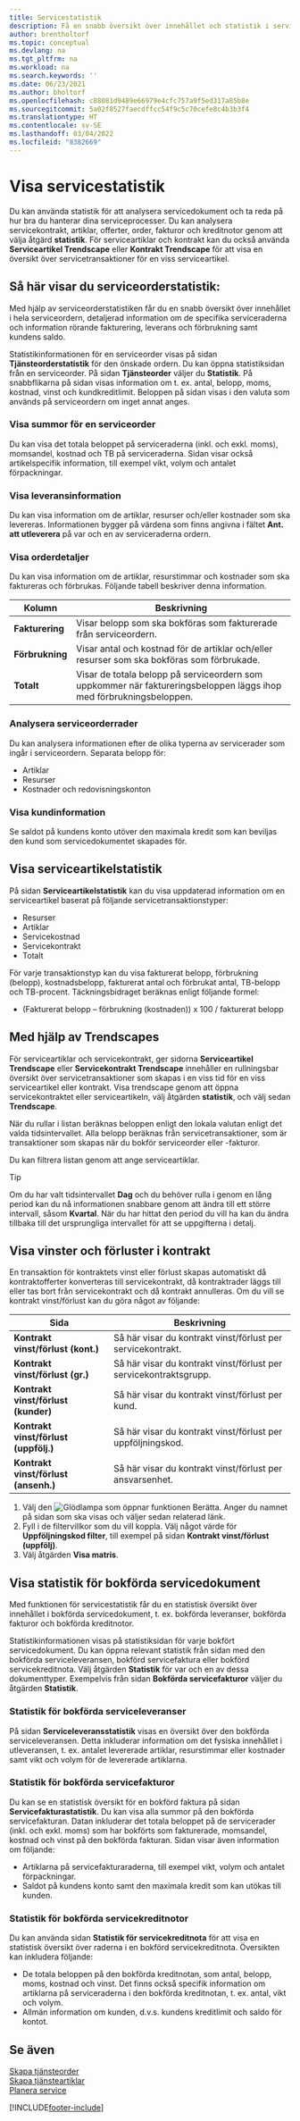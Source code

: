 ```yaml
---
title: Servicestatistik
description: Få en snabb översikt över innehållet och statistik i servicedokument (order, offert, faktura eller kreditnota), den detaljerade informationen på varje servicerad etc.
author: brentholtorf
ms.topic: conceptual
ms.devlang: na
ms.tgt_pltfrm: na
ms.workload: na
ms.search.keywords: ''
ms.date: 06/23/2021
ms.author: bholtorf
ms.openlocfilehash: c88081d9489e66979e4cfc757a9f5ed317a85b8e
ms.sourcegitcommit: 5a02f8527faecdffcc54f9c5c70cefe8c4b3b3f4
ms.translationtype: HT
ms.contentlocale: sv-SE
ms.lasthandoff: 03/04/2022
ms.locfileid: "8382669"
---
```

# <a name="viewing-service-statistics"></a>Visa servicestatistik
Du kan använda statistik för att analysera servicedokument och ta reda på hur bra du hanterar dina serviceprocesser. Du kan analysera servicekontrakt, artiklar, offerter, order, fakturor och kreditnotor genom att välja åtgärd **statistik**. För serviceartiklar och kontrakt kan du också använda **Serviceartikel Trendscape** eller **Kontrakt Trendscape** för att visa en översikt över servicetransaktioner för en viss serviceartikel.   

## <a name="viewing-statistics-for-service-orders"></a>Så här visar du serviceorderstatistik:
Med hjälp av serviceorderstatistiken får du en snabb översikt över innehållet i hela serviceordern, detaljerad information om de specifika serviceraderna och information rörande fakturering, leverans och förbrukning samt kundens saldo.  

Statistikinformationen för en serviceorder visas på sidan **Tjänsteorderstatistik** för den önskade ordern. Du kan öppna statistiksidan från en serviceorder. På sidan **Tjänsteorder** väljer du **Statistik**. På snabbflikarna på sidan visas information om t. ex. antal, belopp, moms, kostnad, vinst och kundkreditlimit. Beloppen på sidan visas i den valuta som används på serviceordern om inget annat anges.  

### <a name="view-totals-for-a-service-order"></a>Visa summor för en serviceorder  
Du kan visa det totala beloppet på serviceraderna (inkl. och exkl. moms), momsandel, kostnad och TB på serviceraderna. Sidan visar också artikelspecifik information, till exempel vikt, volym och antalet förpackningar.  

### <a name="view-shipping-information"></a>Visa leveransinformation  
Du kan visa information om de artiklar, resurser och/eller kostnader som ska levereras. Informationen bygger på värdena som finns angivna i fältet **Ant. att utleverera** på var och en av serviceraderna ordern.  

### <a name="view-order-details"></a>Visa orderdetaljer  
Du kan visa information om de artiklar, resurstimmar och kostnader som ska faktureras och förbrukas. Följande tabell beskriver denna information.  

|Kolumn | Beskrivning|  
|------------|---------------------------------------|  
|**Fakturering**|Visar belopp som ska bokföras som fakturerade från serviceordern.|  
|**Förbrukning**|Visar antal och kostnad för de artiklar och/eller resurser som ska bokföras som förbrukade.|  
|**Totalt**|Visar de totala belopp på serviceordern som uppkommer när faktureringsbeloppen läggs ihop med förbrukningsbeloppen.|  

### <a name="analyze-service-order-lines"></a>Analysera serviceorderrader  
Du kan analysera informationen efter de olika typerna av servicerader som ingår i serviceordern. Separata belopp för:  

* Artiklar  
* Resurser  
* Kostnader och redovisningskonton  

### <a name="view-customer-information"></a>Visa kundinformation  
Se saldot på kundens konto utöver den maximala kredit som kan beviljas den kund som servicedokumentet skapades för.

## <a name="viewing-service-item-statistics"></a>Visa serviceartikelstatistik
På sidan **Serviceartikelstatistik** kan du visa uppdaterad information om en serviceartikel baserat på följande servicetransaktionstyper:  

* Resurser  
* Artiklar  
* Servicekostnad  
* Servicekontrakt  
* Totalt  

För varje transaktionstyp kan du visa fakturerat belopp, förbrukning (belopp), kostnadsbelopp, fakturerat antal och förbrukat antal, TB-belopp och TB-procent. Täckningsbidraget beräknas enligt följande formel:  

* (Fakturerat belopp – förbrukning (kostnaden)) x 100 / fakturerat belopp  

## <a name="using-trendscapes"></a>Med hjälp av Trendscapes
För serviceartiklar och servicekontrakt, ger sidorna **Serviceartikel Trendscape** eller **Servicekontrakt Trendscape** innehåller en rullningsbar översikt över servicetransaktioner som skapas i en viss tid för en viss serviceartikel eller kontrakt. Visa trendscape genom att öppna servicekontraktet eller serviceartikeln, välj åtgärden **statistik**, och välj sedan **Trendscape**.

När du rullar i listan beräknas beloppen enligt den lokala valutan enligt det valda tidsintervallet. Alla belopp beräknas från servicetransaktioner, som är transaktioner som skapas när du bokför serviceorder eller -fakturor.

Du kan filtrera listan genom att ange serviceartiklar.  

> [!Tip]  
>  Om du har valt tidsintervallet **Dag** och du behöver rulla i genom en lång period kan du nå informationen snabbare genom att ändra till ett större intervall, såsom **Kvartal**. När du har hittat den period du vill ha kan du ändra tillbaka till det ursprungliga intervallet för att se uppgifterna i detalj.   

## <a name="viewing-gains-and-losses-on-contracts"></a>Visa vinster och förluster i kontrakt  
En transaktion för kontraktets vinst eller förlust skapas automatiskt då kontraktofferter konverteras till servicekontrakt, då kontraktrader läggs till eller tas bort från servicekontrakt och då kontrakt annulleras. Om du vill se kontrakt vinst/förlust kan du göra något av följande:  

|Sida | Beskrivning|  
|----------------|---------------------------------------|  
|**Kontrakt vinst/förlust (kont.)**|Så här visar du kontrakt vinst/förlust per servicekontrakt.|  
|**Kontrakt vinst/förlust (gr.)**|Så här visar du kontrakt vinst/förlust per servicekontraktsgrupp.|  
|**Kontrakt vinst/förlust (kunder)**|Så här visar du kontrakt vinst/förlust per kund.|  
|**Kontrakt vinst/förlust (uppfölj.)**|Så här visar du kontrakt vinst/förlust per uppföljningskod.|  
|**Kontrakt vinst/förlust (ansenh.)**|Så här visar du kontrakt vinst/förlust per ansvarsenhet.|  

1. Välj den ![Glödlampa som öppnar funktionen Berätta.](media/ui-search/search_small.png "Berätta vad du vill göra") Anger du namnet på sidan som ska visas och väljer sedan relaterad länk.  
2. Fyll i de filtervillkor som du vill koppla. Välj något värde för **Uppföljningskod filter**, till exempel på sidan **Kontrakt vinst/förlust (uppfölj)**.  
3. Välj åtgärden **Visa matris**.

## <a name="viewing-statistics-for-posted-service-documents"></a>Visa statistik för bokförda servicedokument
Med funktionen för servicestatistik får du en statistisk översikt över innehållet i bokförda servicedokument, t. ex. bokförda leveranser, bokförda fakturor och bokförda kreditnotor.  

Statistikinformationen visas på statistiksidan för varje bokfört servicedokument. Du kan öppna relevant statistik från sidan med den bokförda serviceleveransen, bokförd servicefaktura eller bokförd servicekreditnota. Välj åtgärden **Statistik** för var och en av dessa dokumenttyper. Exempelvis från sidan **Bokförda servicefakturor** väljer du åtgärden **Statistik**.  

### <a name="posted-service-shipment-statistics"></a>Statistik för bokförda serviceleveranser  
På sidan **Serviceleveransstatistik** visas en översikt över den bokförda serviceleveransen. Detta inkluderar information om det fysiska innehållet i utleveransen, t. ex. antalet levererade artiklar, resurstimmar eller kostnader samt vikt och volym för de levererade artiklarna.  

### <a name="posted-service-invoice-statistics"></a>Statistik för bokförda servicefakturor  
Du kan se en statistisk översikt för en bokförd faktura på sidan **Servicefakturastatistik**. Du kan visa alla summor på den bokförda servicefakturan. Datan inkluderar det totala beloppet på de servicerader (inkl. och exkl. moms) som har bokförts som fakturerade, momsandel, kostnad och vinst på den bokförda fakturan. Sidan visar även information om följande:  

* Artiklarna på servicefakturaraderna, till exempel vikt, volym och antalet förpackningar.  
* Saldot på kundens konto samt den maximala kredit som kan utökas till kunden.  

### <a name="posted-service-credit-memo-statistics"></a>Statistik för bokförda servicekreditnotor  
Du kan använda sidan **Statistik för servicekreditnota** för att visa en statistisk översikt över raderna i en bokförd servicekreditnota. Översikten kan inkludera följande:

* De totala beloppen på den bokförda kreditnotan, som antal, belopp, moms, kostnad och vinst. Det finns också specifik information om artiklarna på serviceraderna i den bokförda kreditnotan, t. ex. antal, vikt och volym.  
* Allmän information om kunden, d.v.s. kundens kreditlimit och saldo för kontot.  

## <a name="see-also"></a>Se även  
[Skapa tjänsteorder](service-how-to-create-service-orders.md)   
[Skapa tjänsteartiklar](service-how-to-create-service-items.md)   
[Planera service](service-plan-service.md)  


[!INCLUDE[footer-include](includes/footer-banner.md)]